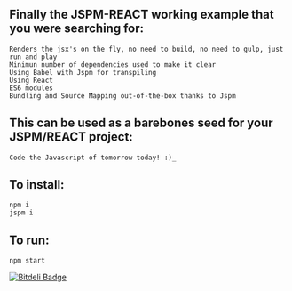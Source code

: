 ## Finally the JSPM-REACT working example that you were searching for:
    Renders the jsx's on the fly, no need to build, no need to gulp, just run and play
    Minimun number of dependencies used to make it clear
    Using Babel with Jspm for transpiling
    Using React
    ES6 modules
    Bundling and Source Mapping out-of-the-box thanks to Jspm

## This can be used as a barebones seed for your JSPM/REACT project:
    Code the Javascript of tomorrow today! :)_

## To install:
    npm i
    jspm i

## To run:
    npm start
    


[![Bitdeli Badge](https://d2weczhvl823v0.cloudfront.net/sloppylopez/jspm-react-seed/trend.png)](https://bitdeli.com/free "Bitdeli Badge")

